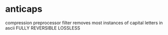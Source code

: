 # anticaps
compression preprocessor filter removes most instances of capital letters in ascii FULLY REVERSIBLE LOSSLESS

